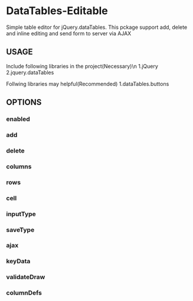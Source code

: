 # DataTables-Editable
Simple table editor for jQuery.dataTables.
This pckage support add, delete and inline editing and send form to server via AJAX

## USAGE
Include following libraries in the project(Necessary)\n
1.jQuery
2.jquery.dataTables

Follwing libraries may helpful(Recommended)
1.dataTables.buttons

## OPTIONS
### enabled
### add
### delete
### columns
### rows
### cell
### inputType
### saveType
### ajax
### keyData
### validateDraw
### columnDefs
